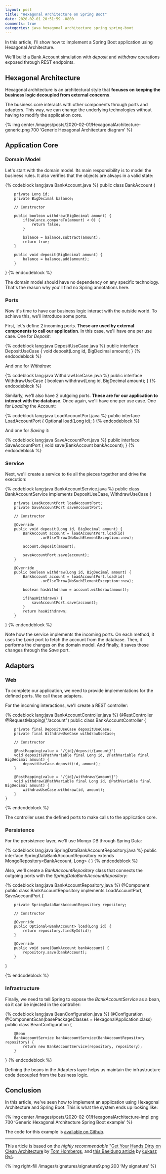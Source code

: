 ```yaml
---
layout: post
title: "Hexagonal Architecture on Spring Boot"
date: 2020-02-01 20:51:59 -0800
comments: true
categories: java hexagonal architecture spring spring-boot
---
```


In this article, I'll show how to implement a Spring Boot application using Hexagonal Architecture.

<!--more-->

We'll build a Bank Account simulation with _deposit_ and _withdraw_ operations exposed through REST endpoints.

## Hexagonal Architecture

Hexagonal architecture is an architectural style that **focuses on keeping the business logic decoupled from external concerns**.

The business core interacts with other components through ports and adapters. This way, we can change the underlying technologies without having to modify the application core.

{% img center /images/posts/2020-02-01/HexagonalArchitecture-generic.png 700 ‘Generic Hexagonal Architecture diagram’ %}

## Application Core

### Domain Model
Let's start with the domain model. Its main responsibility is to model the business rules. It also verifies that the objects are always in a valid state:

{% codeblock lang:java BankAccount.java %}
public class BankAccount {

		private Long id;
		private BigDecimal balance;

		// Constructor

		public boolean withdraw(BigDecimal amount) {
			if(balance.compareTo(amount) < 0) {
				return false;
			}

			balance = balance.subtract(amount);
			return true;
		}

		public void deposit(BigDecimal amount) {
			balance = balance.add(amount);
		}

}
{% endcodeblock %}

The domain model should have no dependency on any specific technology. That's the reason why you'll find no Spring annotations here.

### Ports

Now it's time to have our business logic interact with the outside world. To achieve this, we'll introduce some ports.

First, let's define 2 incoming ports. **These are used by external components to call our application**. In this case, we'll have one per use case. One for _Deposit_:

{% codeblock lang:java DepositUseCase.java %}
public interface DepositUseCase {
		void deposit(Long id, BigDecimal amount);
}
{% endcodeblock %}

And one for _Withdraw_:

{% codeblock lang:java WithdrawUseCase.java %}
public interface WithdrawUseCase {
		boolean withdraw(Long id, BigDecimal amount);
}
{% endcodeblock %}

Similarly, we'll also have 2 outgoing ports. **These are for our application to interact with the database**. Once again, we'll have one per use case. One for _Loading_ the Account:

{% codeblock lang:java LoadAccountPort.java %}
public interface LoadAccountPort {
		Optional<BankAccount> load(Long id);
}
{% endcodeblock %}

And one for _Saving_ it:

{% codeblock lang:java SaveAccountPort.java %}
public interface SaveAccountPort { 
		void save(BankAccount bankAccount); 
}
{% endcodeblock %}

### Service
Next, we'll create a service to tie all the pieces together and drive the execution:

{% codeblock lang:java BankAccountService.java %}
public class BankAccountService implements DepositUseCase, WithdrawUseCase {

		private LoadAccountPort loadAccountPort;
		private SaveAccountPort saveAccountPort;

		// Constructor

		@Override
		public void deposit(Long id, BigDecimal amount) {
			BankAccount account = loadAccountPort.load(id)
					.orElseThrow(NoSuchElementException::new);
	
			account.deposit(amount);

			saveAccountPort.save(account);
		}

		@Override
		public boolean withdraw(Long id, BigDecimal amount) {
			BankAccount account = loadAccountPort.load(id)
					.orElseThrow(NoSuchElementException::new);

			boolean hasWithdrawn = account.withdraw(amount);
	
			if(hasWithdrawn) {
				saveAccountPort.save(account);
			}
			return hasWithdrawn;
		}
}
{% endcodeblock %}

Note how the service implements the incoming ports. On each method, it uses the _Load_ port to fetch the account from the database. Then, it performs the changes on the domain model. And finally, it saves those changes through the _Save_ port.

## Adapters

### Web

To complete our application, we need to provide implementations for the defined ports. We call these adapters.

For the incoming interactions, we'll create a REST controller:

{% codeblock lang:java BankAccountController.java %}
@RestController
@RequestMapping("/account")
public class BankAccountController {

		private final DepositUseCase depositUseCase;
		private final WithdrawUseCase withdrawUseCase;

		// Constructor

		@PostMapping(value = "/{id}/deposit/{amount}")
		void deposit(@PathVariable final Long id, @PathVariable final BigDecimal amount) {
			depositUseCase.deposit(id, amount);
		}

		@PostMapping(value = "/{id}/withdraw/{amount}")
		void withdraw(@PathVariable final Long id, @PathVariable final BigDecimal amount) {
			withdrawUseCase.withdraw(id, amount);
		}
	}
{% endcodeblock %}

The controller uses the defined ports to make calls to the application core.

### Persistence

For the persistence layer, we'll use Mongo DB through Spring Data:

{% codeblock lang:java SpringDataBankAccountRepository.java %}
public interface SpringDataBankAccountRepository extends MongoRepository<BankAccount, Long> { }
{% endcodeblock %}
  
Also, we'll create a _BankAccountRepository_ class that connects the outgoing ports with the _SpringDataBankAccountRepository_:

{% codeblock lang:java BankAccountRepository.java %}
@Component
public class BankAccountRepository implements LoadAccountPort, SaveAccountPort {

		private SpringDataBankAccountRepository repository;

		// Constructor

		@Override
		public Optional<BankAccount> load(Long id) {
			return repository.findById(id);
		}

		@Override
		public void save(BankAccount bankAccount) {
			repository.save(bankAccount);
		}
}

{% endcodeblock %}

### Infrastructure

Finally, we need to tell Spring to expose the _BankAccountService_ as a bean, so it can be injected in the controller:

{% codeblock lang:java BeanConfiguration.java %}
@Configuration
@ComponentScan(basePackageClasses = HexagonalApplication.class)
public class BeanConfiguration {

		@Bean
		BankAccountService bankAccountService(BankAccountRepository repository) {
			return new BankAccountService(repository, repository);
		}
}
{% endcodeblock %}

Defining the beans in the Adapters layer helps us maintain the infrastructure code decoupled from the business logic.

## Conclusion

In this article, we've seen how to implement an application using Hexagonal Architecture and Spring Boot. This is what the system ends up looking like:

{% img center /images/posts/2020-02-01/HexagonalArchitecture-impl.png 700 ‘Generic Hexagonal Architecture Spring Boot example’ %}

The code for this example is [available on Github][1].

---- 
This article is based on the _highly recommendable_ ["Get Your Hands Dirty on Clean Architecture][2] by [Tom Hombergs][3], and [this Baeldung article][4] by [Łukasz Ryś][5].  


 {% img right-fill /images/signatures/signature9.png 200 ‘My signature’ %} 

[1]:	https://github.com/jivimberg/hexagonal-architecture
[2]:	https://leanpub.com/get-your-hands-dirty-on-clean-architecture
[3]:	https://twitter.com/TomHombergs
[4]:	https://www.baeldung.com/hexagonal-architecture-ddd-spring
[5]:	https://www.baeldung.com/author/lukasz-rys/